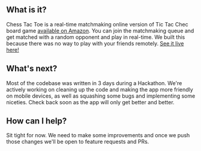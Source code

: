 ## What is it?

Chess Tac Toe is a real-time matchmaking online version of Tic Tac Chec board game [available on Amazon](https://www.amazon.com/Handmade-Wooden-Beginners-Chess-Set/dp/B00QGOY3E8). You can join the matchmaking queue and get matched with a random opponent and play in real-time. We built this because there was no way to play with your friends remotely. [See it live here!](https://chess-tac-toe.firebaseapp.com/)

## What's next?

Most of the codebase was written in 3 days during a Hackathon. We're actively working on cleaning up the code and making the app more friendly on mobile devices, as well as squashing some bugs and implementing some niceties. Check back soon as the app will only get better and better.

## How can I help?

Sit tight for now. We need to make some improvements and once we push those changes we'll be open to feature requests and PRs.

